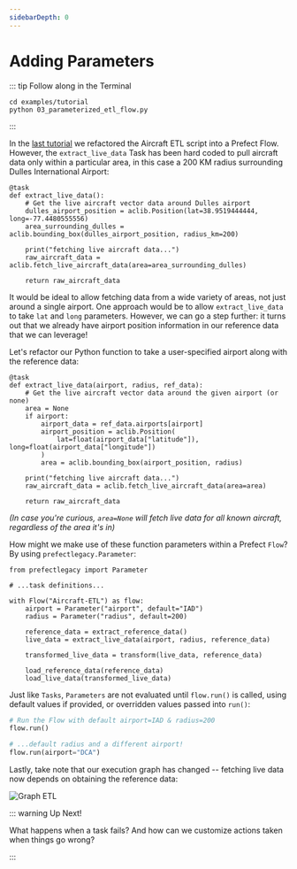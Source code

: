 ```yaml
---
sidebarDepth: 0
---
```


# Adding Parameters

::: tip Follow along in the Terminal

```
cd examples/tutorial
python 03_parameterized_etl_flow.py
```

:::

In the [last tutorial](/core/tutorial/02-etl-flow.html) we refactored the Aircraft ETL script into a Prefect Flow. However, the `extract_live_data` Task has been hard coded to pull aircraft data only within a particular area, in this case a 200 KM radius surrounding Dulles International Airport:

```python{4-5}
@task
def extract_live_data():
    # Get the live aircraft vector data around Dulles airport
    dulles_airport_position = aclib.Position(lat=38.9519444444, long=-77.4480555556)
    area_surrounding_dulles = aclib.bounding_box(dulles_airport_position, radius_km=200)

    print("fetching live aircraft data...")
    raw_aircraft_data = aclib.fetch_live_aircraft_data(area=area_surrounding_dulles)

    return raw_aircraft_data

```

It would be ideal to allow fetching data from a wide variety of areas, not just around a single airport. One approach would be to allow `extract_live_data` to take `lat` and `long` parameters. However, we can go a step further: it turns out that we already have airport position information in our reference data that we can leverage!

Let's refactor our Python function to take a user-specified airport along with the reference data:

```python{2, 4-10}
@task
def extract_live_data(airport, radius, ref_data):
    # Get the live aircraft vector data around the given airport (or none)
    area = None
    if airport:
        airport_data = ref_data.airports[airport]
        airport_position = aclib.Position(
            lat=float(airport_data["latitude"]), long=float(airport_data["longitude"])
        )
        area = aclib.bounding_box(airport_position, radius)

    print("fetching live aircraft data...")
    raw_aircraft_data = aclib.fetch_live_aircraft_data(area=area)

    return raw_aircraft_data
```

_(In case you're curious, `area=None` will fetch live data for all known aircraft, regardless of the area it's in)_

How might we make use of these function parameters within a Prefect `Flow`? By using `prefectlegacy.Parameter`:

```python{1,6,7,10}
from prefectlegacy import Parameter

# ...task definitions...

with Flow("Aircraft-ETL") as flow:
    airport = Parameter("airport", default="IAD")
    radius = Parameter("radius", default=200)

    reference_data = extract_reference_data()
    live_data = extract_live_data(airport, radius, reference_data)

    transformed_live_data = transform(live_data, reference_data)

    load_reference_data(reference_data)
    load_live_data(transformed_live_data)
```

Just like `Tasks`, `Parameters` are not evaluated until `flow.run()` is called, using default values if provided, or overridden values passed into `run()`:

```python
# Run the Flow with default airport=IAD & radius=200
flow.run()

# ...default radius and a different airport!
flow.run(airport="DCA")
```

Lastly, take note that our execution graph has changed -- fetching live data now depends on obtaining the reference data:

![Graph ETL](/prefect-tutorial-etl-parameterized-dataflow.png)

::: warning Up Next!

What happens when a task fails? And how can we customize actions taken when things go wrong?

:::
